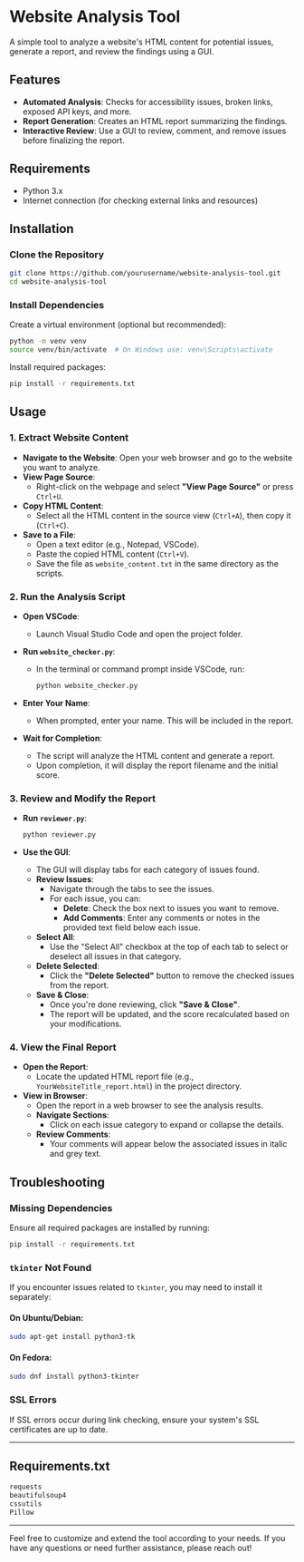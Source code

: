 
# Website Analysis Tool

A simple tool to analyze a website's HTML content for potential issues, generate a report, and review the findings using a GUI.

## Features

- **Automated Analysis**: Checks for accessibility issues, broken links, exposed API keys, and more.
- **Report Generation**: Creates an HTML report summarizing the findings.
- **Interactive Review**: Use a GUI to review, comment, and remove issues before finalizing the report.

## Requirements

- Python 3.x
- Internet connection (for checking external links and resources)

## Installation

### Clone the Repository

```bash
git clone https://github.com/yourusername/website-analysis-tool.git
cd website-analysis-tool
```

### Install Dependencies

Create a virtual environment (optional but recommended):

```bash
python -m venv venv
source venv/bin/activate  # On Windows use: venv\Scripts\activate
```

Install required packages:

```bash
pip install -r requirements.txt
```

## Usage

### 1. Extract Website Content

- **Navigate to the Website**: Open your web browser and go to the website you want to analyze.
- **View Page Source**:
  - Right-click on the webpage and select **"View Page Source"** or press `Ctrl+U`.
- **Copy HTML Content**:
  - Select all the HTML content in the source view (`Ctrl+A`), then copy it (`Ctrl+C`).
- **Save to a File**:
  - Open a text editor (e.g., Notepad, VSCode).
  - Paste the copied HTML content (`Ctrl+V`).
  - Save the file as `website_content.txt` in the same directory as the scripts.

### 2. Run the Analysis Script

- **Open VSCode**:
  - Launch Visual Studio Code and open the project folder.
- **Run `website_checker.py`**:
  - In the terminal or command prompt inside VSCode, run:

    ```bash
    python website_checker.py
    ```

- **Enter Your Name**:
  - When prompted, enter your name. This will be included in the report.

- **Wait for Completion**:
  - The script will analyze the HTML content and generate a report.
  - Upon completion, it will display the report filename and the initial score.

### 3. Review and Modify the Report

- **Run `reviewer.py`**:

  ```bash
  python reviewer.py
  ```

- **Use the GUI**:

  - The GUI will display tabs for each category of issues found.
  - **Review Issues**:
    - Navigate through the tabs to see the issues.
    - For each issue, you can:
      - **Delete**: Check the box next to issues you want to remove.
      - **Add Comments**: Enter any comments or notes in the provided text field below each issue.
  - **Select All**:
    - Use the "Select All" checkbox at the top of each tab to select or deselect all issues in that category.
  - **Delete Selected**:
    - Click the **"Delete Selected"** button to remove the checked issues from the report.
  - **Save & Close**:
    - Once you're done reviewing, click **"Save & Close"**.
    - The report will be updated, and the score recalculated based on your modifications.

### 4. View the Final Report

- **Open the Report**:
  - Locate the updated HTML report file (e.g., `YourWebsiteTitle_report.html`) in the project directory.
- **View in Browser**:
  - Open the report in a web browser to see the analysis results.
  - **Navigate Sections**:
    - Click on each issue category to expand or collapse the details.
  - **Review Comments**:
    - Your comments will appear below the associated issues in italic and grey text.

## Troubleshooting

### Missing Dependencies

Ensure all required packages are installed by running:

```bash
pip install -r requirements.txt
```

### `tkinter` Not Found

If you encounter issues related to `tkinter`, you may need to install it separately:

#### On Ubuntu/Debian:

```bash
sudo apt-get install python3-tk
```

#### On Fedora:

```bash
sudo dnf install python3-tkinter
```

### SSL Errors

If SSL errors occur during link checking, ensure your system's SSL certificates are up to date.

---

## Requirements.txt

```txt
requests
beautifulsoup4
cssutils
Pillow
```

---

Feel free to customize and extend the tool according to your needs. If you have any questions or need further assistance, please reach out!
